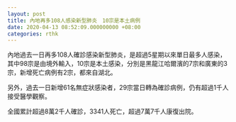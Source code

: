 ```yaml
---
layout: post
title: 內地再多108人感染新型肺炎　10宗是本土病例
date: 2020-04-13 08:52:09.000000000 +08:00
categories: rthk
---
```


內地過去一日再多108人確診感染新型肺炎，是超過5星期以來單日最多人感染，其中98宗是由境外輸入，10宗是本土感染，分別是黑龍江哈爾濱的7宗和廣東的3宗，新增死亡病例有2宗，都來自湖北。

另外，過去一日新增61名無症狀感染者，29宗當日轉為確診病例，仍有超過1千人接受醫學觀察。

全國累計超過8萬2千人確診，3341人死亡，超過7萬7千人康復出院。
